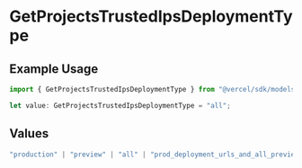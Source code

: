 # GetProjectsTrustedIpsDeploymentType

## Example Usage

```typescript
import { GetProjectsTrustedIpsDeploymentType } from "@vercel/sdk/models/getprojectsop.js";

let value: GetProjectsTrustedIpsDeploymentType = "all";
```

## Values

```typescript
"production" | "preview" | "all" | "prod_deployment_urls_and_all_previews"
```